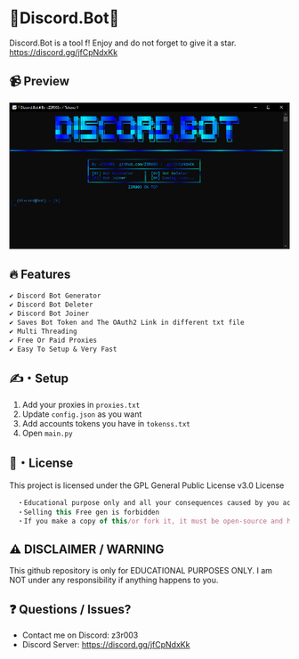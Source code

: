 # 🚀Discord.Bot🚀
Discord.Bot is a tool f! Enjoy and do not forget to give it a star. https://discord.gg/jfCpNdxKk
## 📹 Preview
![preview](Preview.PNG)
## 🔥 Features
```
✔ Discord Bot Generator
✔ Discord Bot Deleter
✔ Discord Bot Joiner
✔ Saves Bot Token and The OAuth2 Link in different txt file
✔ Multi Threading
✔ Free Or Paid Proxies
✔ Easy To Setup & Very Fast
```
## ✍️・Setup
1. Add your proxies in `proxies.txt`
2. Update `config.json` as you want
3. Add accounts tokens you have in `tokenss.txt`
3. Open `main.py`

## 📄・License
This project is licensed under the GPL General Public License v3.0 License
```js
  ・Educational purpose only and all your consequences caused by you actions is your responsibility
  ・Selling this Free gen is forbidden
  ・If you make a copy of this/or fork it, it must be open-source and have credits linking to this repo
```
## ⚠️ DISCLAIMER / WARNING 
This github repository is only for EDUCATIONAL PURPOSES ONLY. I am NOT under any responsibility if anything happens to you.

## ❓ Questions / Issues?
- Contact me on Discord: z3r003
- Discord Server: https://discord.gg/jfCpNdxKk
